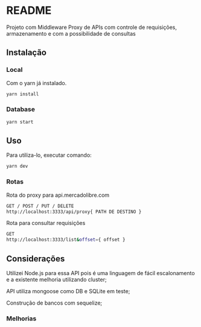 # README

Projeto com Middleware Proxy de APIs com controle de requisições, armazenamento e com a possibilidade de consultas

## Instalação

### Local

Com o yarn já instalado.

```bash
yarn install
```

### Database

```bash
yarn start
```

## Uso

Para utiliza-lo, executar comando:

```bash
yarn dev
```

### Rotas

Rota do proxy para api.mercadolibre.com

```bash
GET / POST / PUT / DELETE
http://localhost:3333/api/proxy{ PATH DE DESTINO }
```

Rota para consultar requisições

```bash
GET
http://localhost:3333/list&offset={ offset }
```

## Considerações

Utilizei Node.js para essa API pois é uma linguagem de fácil escalonamento e a existente melhoria utilizando cluster;

API utiliza mongoose como DB e SQLite em teste;

Construção de bancos com sequelize;

### Melhorias
